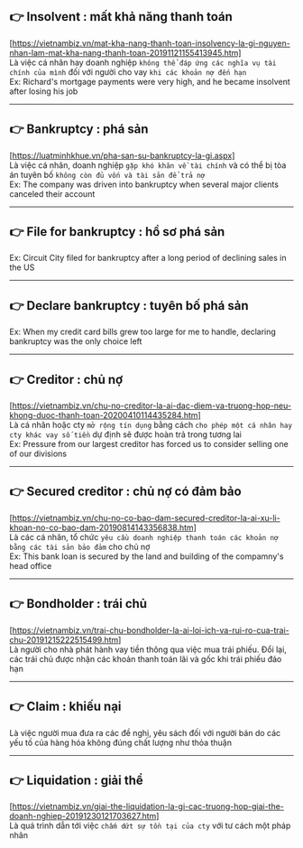 ## 👉 Insolvent                                           : mất khả năng thanh toán
  [https://vietnambiz.vn/mat-kha-nang-thanh-toan-insolvency-la-gi-nguyen-nhan-lam-mat-kha-nang-thanh-toan-20191121155413945.htm] \
  Là việc cá nhân hay doanh nghiệp `không thể đáp ứng các nghĩa vụ tài chính của mình` đối với người cho vay `khi các khoản nợ đến hạn` \
  Ex: Richard's mortgage payments were very high, and he became insolvent after losing his job

------------------------------------------------------------------------------------------------------

## 👉 Bankruptcy                                          : phá sản
  [https://luatminhkhue.vn/pha-san-su-bankruptcy-la-gi.aspx] \
  Là việc cá nhân, doanh nghiệp `gặp khó khăn về tài chính` và có thể bị tòa án tuyên bố `không còn đủ vốn và tài sản để trả nợ` \
  Ex: The company was driven into bankruptcy when several major clients canceled their account

------------------------------------------------------------------------------------------------------

## 👉 File for bankruptcy                                 : hồ sơ phá sản
  Ex: Circuit City filed for bankruptcy after a long period of declining sales in the US

------------------------------------------------------------------------------------------------------

## 👉 Declare bankruptcy                                  : tuyên bố phá sản
  Ex: When my credit card bills grew too large for me to handle, declaring bankruptcy was the only choice left

------------------------------------------------------------------------------------------------------

## 👉 Creditor                                            : chủ nợ
  [https://vietnambiz.vn/chu-no-creditor-la-ai-dac-diem-va-truong-hop-neu-khong-duoc-thanh-toan-20200410114435284.htm] \
  Là cá nhân hoặc cty `mở rộng tín dụng` bằng cách `cho phép một cá nhân hay cty khác vay số tiền` dự định sẽ được hoàn trả trong tương lai \
  Ex: Pressure from our largest creditor has forced us to consider selling one of our divisions 

------------------------------------------------------------------------------------------------------

## 👉 Secured creditor                                    : chủ nợ có đảm bảo
  [https://vietnambiz.vn/chu-no-co-bao-dam-secured-creditor-la-ai-xu-li-khoan-no-co-bao-dam-20190814143356838.htm] \
  Là các cá nhân, tổ chức `yêu cầu doanh nghiệp thanh toán các khoản nợ` `bằng các tài sản bảo đảm` cho chủ nợ \
  Ex: This bank loan is secured by the land and building of the compamny's head office

------------------------------------------------------------------------------------------------------

## 👉 Bondholder                                          : trái chủ
  [https://vietnambiz.vn/trai-chu-bondholder-la-ai-loi-ich-va-rui-ro-cua-trai-chu-20191215222515499.htm] \
  Là người cho nhà phát hành vay tiền thông qua việc mua trái phiếu. Đổi lại, các trái chủ được nhận các khoản thanh toán lãi và gốc khi trái phiếu đáo hạn   

------------------------------------------------------------------------------------------------------

## 👉 Claim                                               : khiếu nại
  Là việc người mua đưa ra các đề nghị, yêu sách đối với người bán do các yếu tố của hàng hóa không đúng chất lượng như thỏa thuận

------------------------------------------------------------------------------------------------------

## 👉 Liquidation                                         : giải thể
  [https://vietnambiz.vn/giai-the-liquidation-la-gi-cac-truong-hop-giai-the-doanh-nghiep-20191230121703627.htm] \
  Là quá trình dẫn tới việc `chấm dứt sự tồn tại của cty` với tư cách một pháp nhân
